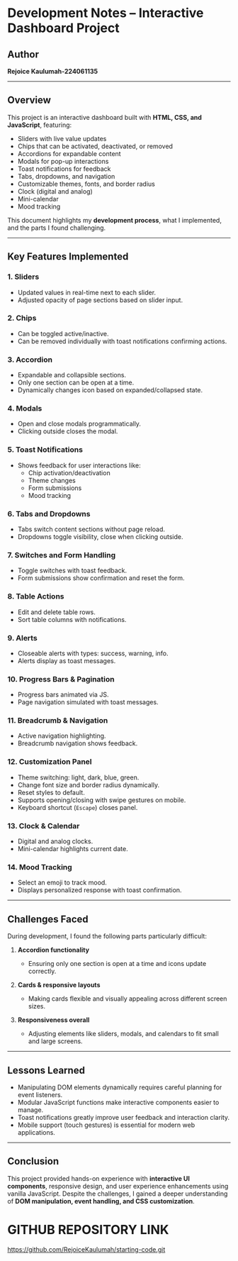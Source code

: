 
# Development Notes – Interactive Dashboard Project

## Author
**Rejoice Kaulumah-224061135**

---

## Overview
This project is an interactive dashboard built with **HTML, CSS, and JavaScript**, featuring:  
- Sliders with live value updates  
- Chips that can be activated, deactivated, or removed  
- Accordions for expandable content  
- Modals for pop-up interactions  
- Toast notifications for feedback  
- Tabs, dropdowns, and navigation  
- Customizable themes, fonts, and border radius  
- Clock (digital and analog)  
- Mini-calendar  
- Mood tracking  

This document highlights my **development process**, what I implemented, and the parts I found challenging.

---

## Key Features Implemented

### 1. Sliders
- Updated values in real-time next to each slider.
- Adjusted opacity of page sections based on slider input.

### 2. Chips
- Can be toggled active/inactive.
- Can be removed individually with toast notifications confirming actions.

### 3. Accordion
- Expandable and collapsible sections.
- Only one section can be open at a time.
- Dynamically changes icon based on expanded/collapsed state.

### 4. Modals
- Open and close modals programmatically.
- Clicking outside closes the modal.

### 5. Toast Notifications
- Shows feedback for user interactions like:
  - Chip activation/deactivation
  - Theme changes
  - Form submissions
  - Mood tracking

### 6. Tabs and Dropdowns
- Tabs switch content sections without page reload.
- Dropdowns toggle visibility, close when clicking outside.

### 7. Switches and Form Handling
- Toggle switches with toast feedback.
- Form submissions show confirmation and reset the form.

### 8. Table Actions
- Edit and delete table rows.
- Sort table columns with notifications.

### 9. Alerts
- Closeable alerts with types: success, warning, info.
- Alerts display as toast messages.

### 10. Progress Bars & Pagination
- Progress bars animated via JS.
- Page navigation simulated with toast messages.

### 11. Breadcrumb & Navigation
- Active navigation highlighting.
- Breadcrumb navigation shows feedback.

### 12. Customization Panel
- Theme switching: light, dark, blue, green.
- Change font size and border radius dynamically.
- Reset styles to default.
- Supports opening/closing with swipe gestures on mobile.
- Keyboard shortcut (`Escape`) closes panel.

### 13. Clock & Calendar
- Digital and analog clocks.
- Mini-calendar highlights current date.

### 14. Mood Tracking
- Select an emoji to track mood.
- Displays personalized response with toast confirmation.

---

## Challenges Faced

During development, I found the following parts particularly difficult:  

1. **Accordion functionality**  
   - Ensuring only one section is open at a time and icons update correctly.  

2. **Cards & responsive layouts**  
   - Making cards flexible and visually appealing across different screen sizes.  

3. **Responsiveness overall**  
   - Adjusting elements like sliders, modals, and calendars to fit small and large screens.  

---

## Lessons Learned

- Manipulating DOM elements dynamically requires careful planning for event listeners.  
- Modular JavaScript functions make interactive components easier to manage.  
- Toast notifications greatly improve user feedback and interaction clarity.  
- Mobile support (touch gestures) is essential for modern web applications.  

---

## Conclusion

This project provided hands-on experience with **interactive UI components**, responsive design, and user experience enhancements using vanilla JavaScript. Despite the challenges, I gained a deeper understanding of **DOM manipulation, event handling, and CSS customization**.

# GITHUB REPOSITORY LINK 
https://github.com/RejoiceKaulumah/starting-code.git
